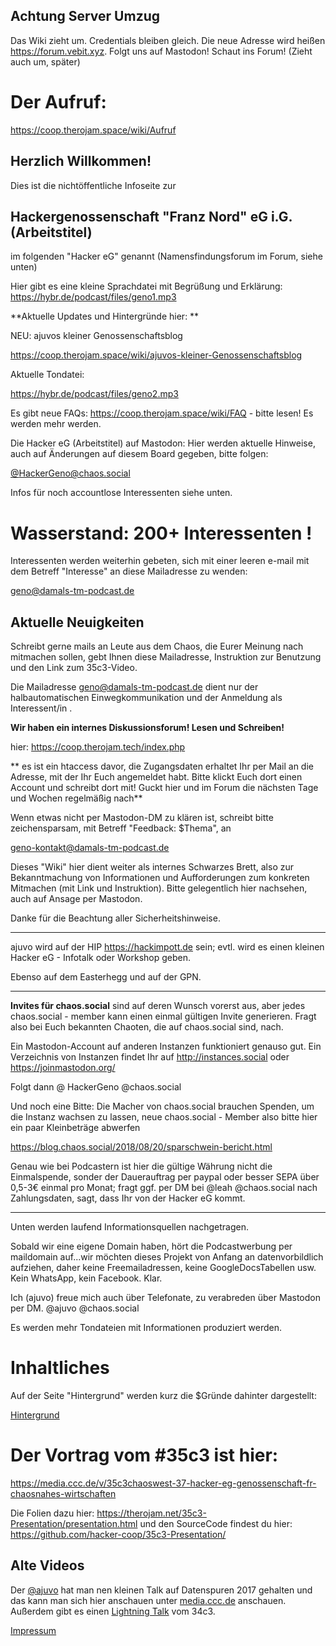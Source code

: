## Achtung Server Umzug

Das Wiki zieht um. Credentials bleiben gleich. 
Die neue Adresse wird heißen https://forum.vebit.xyz. 
Folgt uns auf Mastodon! Schaut ins Forum! (Zieht auch um, später)

# Der Aufruf:
https://coop.therojam.space/wiki/Aufruf

## Herzlich Willkommen!

Dies ist die  nichtöffentliche Infoseite zur 

## Hackergenossenschaft "Franz Nord" eG i.G. (Arbeitstitel)
im folgenden "Hacker eG" genannt (Namensfindungsforum im Forum, siehe unten)


Hier gibt es eine kleine Sprachdatei mit Begrüßung und Erklärung: https://hybr.de/podcast/files/geno1.mp3

**Aktuelle Updates und Hintergründe hier: **

NEU: ajuvos kleiner Genossenschaftsblog

https://coop.therojam.space/wiki/ajuvos-kleiner-Genossenschaftsblog

Aktuelle Tondatei:

https://hybr.de/podcast/files/geno2.mp3

Es gibt neue FAQs: https://coop.therojam.space/wiki/FAQ - bitte lesen! Es werden mehr werden. 

Die Hacker eG (Arbeitstitel) auf Mastodon: Hier werden aktuelle Hinweise, auch auf Änderungen auf diesem Board gegeben, bitte folgen:

[@HackerGeno@chaos.social](https://chaos.social/@HackerGeno)

Infos für noch accountlose Interessenten siehe unten.

# Wasserstand: 200+ Interessenten !

Interessenten werden weiterhin gebeten, sich mit einer leeren e-mail mit dem Betreff "Interesse" an diese Mailadresse zu wenden:

geno@damals-tm-podcast.de

## Aktuelle Neuigkeiten

Schreibt gerne mails an Leute aus dem Chaos, die Eurer Meinung nach mitmachen sollen, gebt Ihnen diese Mailadresse, Instruktion zur Benutzung und den Link zum 35c3-Video.

Die Mailadresse geno@damals-tm-podcast.de dient nur der halbautomatischen Einwegkommunikation und der Anmeldung als Interessent/in .



**Wir haben ein internes Diskussionsforum! Lesen und Schreiben!**

hier: https://coop.therojam.tech/index.php

** es ist ein htaccess davor, die Zugangsdaten erhaltet Ihr per Mail an die Adresse, mit der Ihr Euch angemeldet habt.
Bitte klickt Euch dort einen Account und schreibt dort mit! Guckt hier und im Forum die nächsten Tage und Wochen regelmäßig nach**

Wenn etwas nicht per Mastodon-DM zu klären ist, schreibt bitte zeichensparsam, mit Betreff "Feedback: $Thema", an 

geno-kontakt@damals-tm-podcast.de 


Dieses "Wiki" hier dient weiter als internes Schwarzes Brett, also zur Bekanntmachung von Informationen und Aufforderungen zum konkreten Mitmachen (mit Link und Instruktion). Bitte gelegentlich hier nachsehen, auch auf Ansage per Mastodon.

Danke für die Beachtung aller Sicherheitshinweise.

 


---
ajuvo wird auf der HIP https://hackimpott.de sein; evtl. wird es einen kleinen Hacker eG - Infotalk oder Workshop geben.

Ebenso auf dem Easterhegg und auf der GPN. 
- - -


**Invites für chaos.social** sind auf deren Wunsch vorerst aus, aber jedes chaos.social - member kann einen einmal gültigen Invite generieren. Fragt also bei Euch bekannten Chaoten, die auf chaos.social sind, nach.

Ein Mastodon-Account auf anderen Instanzen funktioniert genauso gut. 
Ein Verzeichnis von Instanzen findet Ihr auf http://instances.social oder https://joinmastodon.org/

Folgt dann @ HackerGeno @chaos.social

Und noch eine Bitte: Die Macher von chaos.social brauchen Spenden, um die Instanz wachsen zu lassen, neue chaos.social - Member also bitte hier ein paar Kleinbeträge abwerfen 

https://blog.chaos.social/2018/08/20/sparschwein-bericht.html

Genau wie bei Podcastern ist hier die gültige Währung nicht die Einmalspende, sonder der Dauerauftrag per paypal oder besser SEPA über 0,5-3€ einmal pro Monat; fragt ggf. per DM bei @leah @chaos.social nach Zahlungsdaten, sagt, dass Ihr von der Hacker eG kommt. 

---

Unten werden laufend Informationsquellen nachgetragen. 

Sobald wir eine eigene Domain haben, hört die Podcastwerbung per maildomain auf...wir möchten dieses Projekt von Anfang an datenvorbildlich aufziehen, daher keine Freemailadressen, keine GoogleDocsTabellen usw. Kein WhatsApp, kein Facebook. Klar. 

Ich (ajuvo) freue mich auch über Telefonate, zu verabreden über Mastodon per DM. @ajuvo @chaos.social 

Es werden mehr Tondateien mit Informationen produziert werden.




# Inhaltliches

Auf der Seite "Hintergrund" werden kurz die $Gründe dahinter dargestellt:

[Hintergrund](https://coop.therojam.space/wiki/Hintergrund)



# Der Vortrag vom #35c3 ist hier:

https://media.ccc.de/v/35c3chaoswest-37-hacker-eg-genossenschaft-fr-chaosnahes-wirtschaften 

Die Folien dazu hier: https://therojam.net/35c3-Presentation/presentation.html
und den SourceCode findest du hier: https://github.com/hacker-coop/35c3-Presentation/




## Alte Videos 

Der [@ajuvo](https://chaos.social/@ajuvo) hat man nen kleinen Talk auf Datenspuren 2017 gehalten und das kann man sich hier anschauen unter [media.ccc.de](https://media.ccc.de/v/DS2017-8659-hacker_eg) anschauen.
Außerdem gibt es einen [Lightning Talk](https://media.ccc.de/v/34c3-9256-lightning_talks_day_2#t=2722) vom 34c3.


[Impressum](https://coop.therojam.space/wiki/Imprint)